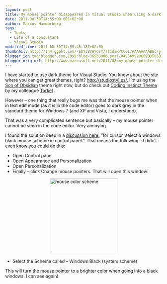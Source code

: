 ```yaml
---
layout: post
title: My mouse pointer disappeared in Visual Studio when using a dark theme
date: 2011-08-30T14:55:00.001+02:00
author: Marcus Hammarberg
tags:
  - Tools
  - Life of a consultant
  - Visual Studio
modified_time: 2011-08-30T14:55:43.187+02:00
thumbnail: http://lh4.ggpht.com/-EQYi8VHYdsY/TlzdzRPCCoI/AAAAAAAABBc/yTVAO-CFSAw/s72-c/mouse%252520color%252520scheme_thumb%25255B2%25255D.jpg?imgmax=800
blogger_id: tag:blogger.com,1999:blog-36533086.post-8495699296690358537
blogger_orig_url: http://www.marcusoft.net/2011/08/my-mouse-pointer-disappeared-in-visual.html
---
```



I have started to use dark theme for Visual Studio. You know about the
site where you can get great themes, right? <http://studiostyl.es/>. I’m
using the [Son of
Obsidian](http://studiostyl.es/schemes/son-of-obsidian) theme right now,
but do check out [Coding Instinct
Theme](http://studiostyl.es/schemes/coding-instinct-theme) by my
colleague
<a href="http://www.codinginstinct.com" target="_blank">Torkel</a> .

However – one thing that really bugs me was that the mouse pointer when
in text edit mode (as it is in the code editor) goes to dark grey in the
standard theme for Windows 7 (and XP and Vista, I understand).

That was a very complicated sentence but basically – my mouse pointer
cannot be seen in the code editor. Very annoying.

I found the solution deep in a <a
href="http://weblogs.asp.net/infinitiesloop/archive/2006/08/06/Join-the-Dark-Side-of-Visual-Studio.aspx"
target="_blank">discussion here.</a> “for cursor, select a windows black
mouse scheme in control panel.”. That means the following – I didn’t
even know you could do this:

- Open Control panel
- Open Appearance and Personalization
- Open Personalization
- Finally – click Change mouse pointers. That will open this window:

[<img
src="http://lh4.ggpht.com/-EQYi8VHYdsY/TlzdzRPCCoI/AAAAAAAABBc/yTVAO-CFSAw/mouse%252520color%252520scheme_thumb%25255B2%25255D.jpg?imgmax=800"
title="mouse color scheme"
style="background-image: none; border-bottom: 0px; border-left: 0px; padding-left: 0px; padding-right: 0px; display: block; float: none; margin-left: auto; border-top: 0px; margin-right: auto; border-right: 0px; padding-top: 0px"
data-border="0" width="217" height="244" alt="mouse color scheme" />](http://lh4.ggpht.com/-ig5XHAUpXgc/TlzdyHpDVKI/AAAAAAAABBY/SMlq-8SJb0k/s1600-h/mouse%252520color%252520scheme%25255B4%25255D.jpg)

- Select the Scheme called – Windows Black (system scheme)

This will turn the mouse pointer to a brighter color when going into a
black windows. I can see again!
